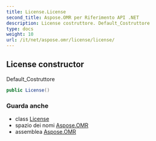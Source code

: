 ```yaml
---
title: License.License
second_title: Aspose.OMR per Riferimento API .NET
description: License costruttore. Default_Costruttore
type: docs
weight: 10
url: /it/net/aspose.omr/license/license/
---
```

## License constructor

Default_Costruttore

```csharp
public License()
```

### Guarda anche

* class [License](../)
* spazio dei nomi [Aspose.OMR](../../license/)
* assemblea [Aspose.OMR](../../../)


